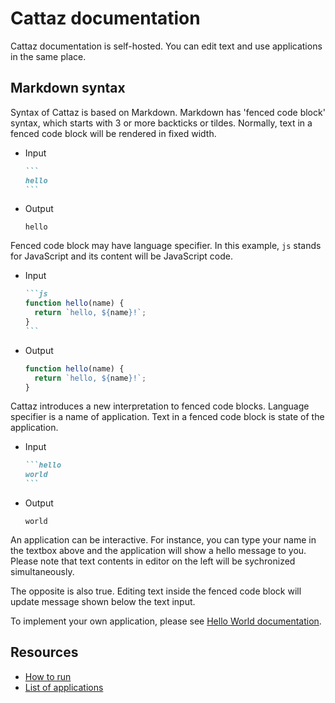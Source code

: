 # Cattaz documentation

Cattaz documentation is self-hosted.
You can edit text and use applications in the same place.

## Markdown syntax

Syntax of Cattaz is based on Markdown.
Markdown has 'fenced code block' syntax, which starts with 3 or more backticks or tildes.
Normally, text in a fenced code block will be rendered in fixed width.

* Input

  ~~~md
  ```
  hello
  ```
  ~~~

* Output

  <!-- markdownlint-disable MD040 -->

  ```
  hello
  ```

  <!-- markdownlint-enable MD040 -->

Fenced code block may have language specifier.
In this example, `js` stands for JavaScript and its content will be JavaScript code.

* Input

  ~~~md
  ```js
  function hello(name) {
    return `hello, ${name}!`;
  }
  ```
  ~~~

* Output

  ```js
  function hello(name) {
    return `hello, ${name}!`;
  }
  ```

Cattaz introduces a new interpretation to fenced code blocks.
Language specifier is a name of application.
Text in a fenced code block is state of the application.

* Input

  ~~~md
  ```hello
  world
  ```
  ~~~

* Output

  ```hello
  world
  ```

An application can be interactive.
For instance, you can type your name in the textbox above and the application will show a hello message to you.
Please note that text contents in editor on the left will be sychronized simultaneously.

The opposite is also true.
Editing text inside the fenced code block will update message shown below the text input.

To implement your own application, please see [Hello World documentation](./app-hello).

## Resources

* [How to run](./usage)
* [List of applications](./apps)
